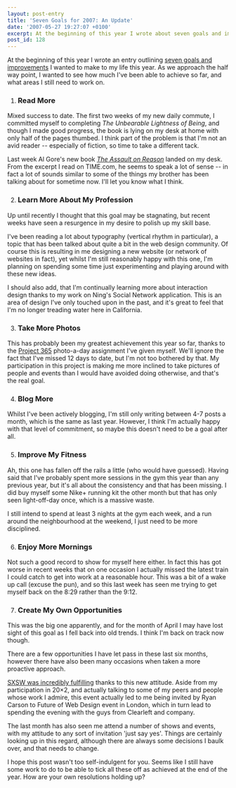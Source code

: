 ```yaml
---
layout: post-entry
title: 'Seven Goals for 2007: An Update'
date: '2007-05-27 19:27:07 +0100'
excerpt: At the beginning of this year I wrote about seven goals and improvements I wanted to make to my life this year. As I approach the middle of the year, I look at what I've achieved so far, and which areas still need some work.
post_id: 128
---
```

At the beginning of this year I wrote an entry outlining [seven goals and improvements][1] I wanted to make to my life this year. As we approach the half way point, I wanted to see how much I've been able to achieve so far, and what areas I still need to work on.

1. ### Read More

  Mixed success to date. The first two weeks of my new daily commute, I committed myself to completing <cite>The Unbearable Lightness of Being</cite>, and though I made good progress, the book is lying on my desk at home with only half of the pages thumbed. I think part of the problem is that I'm not an avid reader -- especially of fiction, so time to take a different tack.

  Last week Al Gore's new book [<cite>The Assault on Reason</cite>][2] landed on my desk. From the excerpt I read on TIME.com, he seems to speak a lot of sense -- in fact a lot of sounds similar to some of the things my brother has been talking about for sometime now.  I'll let you know what I think.

2. ### Learn More About My Profession

  Up until recently I thought that this goal may be stagnating, but recent weeks have seen a resurgence in my desire to polish up my skill base.

  I've been reading a lot about typography (vertical rhythm in particular), a topic that has been talked about quite a bit in the web design community. Of course this is resulting in me designing a new website (or network of websites in fact), yet whilst I'm still reasonably happy with this one, I'm planning on spending some time just experimenting and playing around with these new ideas.

  I should also add, that I'm continually learning more about interaction design thanks to my work on Ning's Social Network application. This is an area of design I've only touched upon in the past, and it's great to feel that I'm no longer treading water here in California.

3. ### Take More Photos

  This has probably been my greatest achievement this year so far, thanks to the [Project 365][3] photo-a-day assignment I've given myself. We'll ignore the fact that I've missed 12 days to date, but I'm not too bothered by that. My participation in this project is making me more inclined to take pictures of people and events than I would have avoided doing otherwise, and that's the real goal.

4. ### Blog More

  Whilst I've been actively blogging, I'm still only writing between 4-7 posts a month, which is the same as last year. However, I think I'm actually happy with that level of commitment, so maybe this doesn't need to be a goal after all.

5. ### Improve My Fitness

  Ah, this one has fallen off the rails a little (who would have guessed). Having said that I've probably spent more sessions in the gym this year than any previous year, but it's all about the consistency and that has been missing. I did buy myself some Nike+ running kit the other month but that has only seen light-off-day once, which is a massive waste.

  I still intend to spend at least 3 nights at the gym each week, and a run around the neighbourhood at the weekend, I just need to be more disciplined.

6. ### Enjoy More Mornings

  Not such a good record to show for myself here either. In fact this has got worse in recent weeks that on one occasion I actually missed the latest train I could catch to get into work at a reasonable hour. This was a bit of a wake up call (excuse the pun), and so this last week has seen me trying to get myself back on the 8:29 rather than the 9:12.

7. ### Create My Own Opportunities

  This was the big one apparently, and for the month of April I may have lost sight of this goal as I fell back into old trends. I think I'm back on track now though.

  There are a few opportunities I have let pass in these last six months, however there have also been many occasions when taken a more proactive approach.

[SXSW was incredibly fulfilling][4] thanks to this new attitude. Aside from my participation in 20×2, and actually talking to some of my peers and people whose work I admire, this event actually led to me being invited by Ryan Carson to Future of Web Design event in London, which in turn lead to spending the evening with the guys from Clearleft and company.

  The last month has also seen me attend a number of shows and events, with my attitude to any sort of invitation 'just say yes'. Things are certainly looking up in this regard, although there are always some decisions I baulk over, and that needs to change.

I hope this post wasn't too self-indulgent for you. Seems like I still have some work to do to be able to tick all these off as achieved at the end of the year. How are your own resolutions holding up?

[1]: /2007/01/seven_goals/
[2]: http://www.amazon.co.uk/dp/0747590974/
[3]: http://flickr.com/photos/lloydyweb/sets/72157594458562627/
[4]: /2007/03/if_sxsw_made_beer/